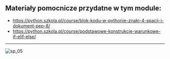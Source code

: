 ## Materiały pomocnicze przydatne w tym module:

* https://python.szkola.pl/course/blok-kodu-w-pythonie-znaki-4-spacji-i-dokument-pep-8/
* https://python.szkola.pl/course/podstawowe-konstrukcje-warunkowe-if-elif-else/
----
![sp_05](https://user-images.githubusercontent.com/5088643/141652408-d0cffea0-ca32-4440-ac5b-ae26f71a2b74.png)
